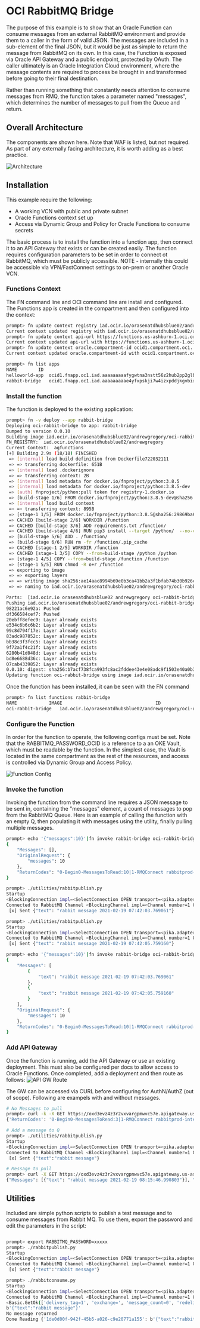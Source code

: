 # OCI RabbitMQ Bridge

The purpose of this example is to show that an Oracle Function can consume messages from an external RabbitMQ environment and provide them to a caller in the form of valid JSON.  The messages are included in a sub-element of the final JSON, but it would be just as simple to return the message from RabbitMQ on its own.  In this case, the Function is exposed via Oracle API Gateway and a public endpoint, protected by OAuth.  The caller ultimately is an Oracle Integration Cloud environment, where the message contents are required to process be brought in and transformed before going to their final destination.

Rather than running something that constantly needs attention to consume messages from RMQ, the function takes a parameter named "messages", which determines the number of messages to pull from the Queue and return.  

## Overall Architecture

The components are shown here.  Note that WAF is listed, but not required.  As part of any externally facing architecture, it is worth adding as a best practice.

![Architecture](images/OCI-Rabbit.svg)

## Installation

This example require the following:

- A working VCN with public and private subnet
- Oracle Functions context set up
- Access via Dynamic Group and Policy for Oracle Functions to consume secrets

The basic process is to install the function into a function app, then connect it to an API Gateway that exists or can be created easily.  The function requires configuration parameters to be set in order to connect ot RabbitMQ, which must be publicly accessible.  NOTE - internally this could be accessible via VPN/FastConnect settings to on-prem or another Oracle VCN.

### Functions Context
The FN command line and OCI command line are install and configured.  The Functions app is created in the compartment and then configured into the context:

```bash
prompt> fn update context registry iad.ocir.io/orasenatdhubsblue02/andrewgregory
Current context updated registry with iad.ocir.io/orasenatdhubsblue02/andrewgregory
prompt> fn update context api-url https://functions.us-ashburn-1.oci.oraclecloud.com
Current context updated api-url with https://functions.us-ashburn-1.oci.oraclecloud.com
prompt> fn update context oracle.compartment-id ocid1.compartment.oc1..aaaaaaaakustitkzuhmihq7lafd33qidihx7pjj7mdb3camxq5eemzetxjpq
Current context updated oracle.compartment-id with ocid1.compartment.oc1..aaaaaaaakustitkzuhmihq7lafd33qidihx7pjj7mdb3camxq5eemzetxjpq

prompt> fn list apps
NAME		ID
helloworld-app	ocid1.fnapp.oc1.iad.aaaaaaaaafygwtna3nstt56z2hub2pp2glb4ua24jhjtkazudo3htg76hbcq
rabbit-bridge	ocid1.fnapp.oc1.iad.aaaaaaaaae4yfxpskji7w4izxpddjkgvbixgj3gdlrx42r3okildnnoibneq
```

### Install the function
The function is deployed to the existing application:
```bash
prompt> fn -v deploy --app rabbit-bridge
Deploying oci-rabbit-bridge to app: rabbit-bridge
Bumped to version 0.0.10
Building image iad.ocir.io/orasenatdhubsblue02/andrewgregory/oci-rabbit-bridge:0.0.10
FN_REGISTRY:  iad.ocir.io/orasenatdhubsblue02/andrewgregory
Current Context:  agfunctions
[+] Building 2.9s (18/18) FINISHED
 => [internal] load build definition from Dockerfile722032111                                                                                                                                                       0.0s
 => => transferring dockerfile: 651B                                                                                                                                                                                0.0s
 => [internal] load .dockerignore                                                                                                                                                                                   0.0s
 => => transferring context: 2B                                                                                                                                                                                     0.0s
 => [internal] load metadata for docker.io/fnproject/python:3.8.5                                                                                                                                                   0.9s
 => [internal] load metadata for docker.io/fnproject/python:3.8.5-dev                                                                                                                                               0.8s
 => [auth] fnproject/python:pull token for registry-1.docker.io                                                                                                                                                     0.0s
 => [build-stage 1/6] FROM docker.io/fnproject/python:3.8.5-dev@sha256:322c3d377c9f5e656d72f7a96fc5c92b64394f3f95cfa27a4ceb20cff63e6636                                                                             0.0s
 => [internal] load build context                                                                                                                                                                                   0.0s
 => => transferring context: 895B                                                                                                                                                                                   0.0s
 => [stage-1 1/5] FROM docker.io/fnproject/python:3.8.5@sha256:29869ba6fa70c6226954e9d54a91b25c60378d5f07ea5197d517e5128be366c8                                                                                     0.0s
 => CACHED [build-stage 2/6] WORKDIR /function                                                                                                                                                                      0.0s
 => CACHED [build-stage 3/6] ADD requirements.txt /function/                                                                                                                                                        0.0s
 => CACHED [build-stage 4/6] RUN pip3 install --target /python/  --no-cache --no-cache-dir -r requirements.txt &&       rm -fr ~/.cache/pip /tmp* requirements.txt func.yaml Dockerfile .venv &&       chmod -R o+  0.0s
 => [build-stage 5/6] ADD . /function/                                                                                                                                                                              0.0s
 => [build-stage 6/6] RUN rm -fr /function/.pip_cache                                                                                                                                                               0.4s
 => CACHED [stage-1 2/5] WORKDIR /function                                                                                                                                                                          0.0s
 => CACHED [stage-1 3/5] COPY --from=build-stage /python /python                                                                                                                                                    0.0s
 => [stage-1 4/5] COPY --from=build-stage /function /function                                                                                                                                                       0.0s
 => [stage-1 5/5] RUN chmod -R o+r /function                                                                                                                                                                        0.3s
 => exporting to image                                                                                                                                                                                              0.0s
 => => exporting layers                                                                                                                                                                                             0.0s
 => => writing image sha256:ae14aac8994b69e0b3ca41bb2a3f1bfab74b30b926cf65fec05187a95cae3789                                                                                                                        0.0s
 => => naming to iad.ocir.io/orasenatdhubsblue02/andrewgregory/oci-rabbit-bridge:0.0.10                                                                                                                             0.0s

Parts:  [iad.ocir.io orasenatdhubsblue02 andrewgregory oci-rabbit-bridge:0.0.10]
Pushing iad.ocir.io/orasenatdhubsblue02/andrewgregory/oci-rabbit-bridge:0.0.10 to docker registry...The push refers to repository [iad.ocir.io/orasenatdhubsblue02/andrewgregory/oci-rabbit-bridge]
98221ac6e92a: Pushed
df366584cef7: Pushed
20ebff8efec9: Layer already exists
e534c6b6c6b2: Layer already exists
99c8d794f17e: Layer already exists
83adc987852c: Layer already exists
bb38c3f3fcc5: Layer already exists
9f72a1f4c21f: Layer already exists
6280b41d048d: Layer already exists
bd8e6688d36c: Layer already exists
07cab4339852: Layer already exists
0.0.10: digest: sha256:b7acf738fca993fc8ac2fddee43e4e08adc9f1503e40a0b3560af5ae8292d557 size: 2625
Updating function oci-rabbit-bridge using image iad.ocir.io/orasenatdhubsblue02/andrewgregory/oci-rabbit-bridge:0.0.10...
```
Once the function has been installed, it can be seen with the FN command
```bash
prompt> fn list functions rabbit-bridge
NAME			IMAGE									ID
oci-rabbit-bridge	iad.ocir.io/orasenatdhubsblue02/andrewgregory/oci-rabbit-bridge:0.0.9	ocid1.fnfunc.oc1.iad.aaaaaaaaadaez3nbmg4wnzonkui4hpa5r5kye6okbbbrhgcrxwurjjt2ddoq

```
### Configure the Function

In order for the function to operate, the following configs must be set.  Note that the RABBITMQ_PASSWORD_OCID is a reference to a an OKE Vault, which must be readable by the function.  In the simplest case, the Vault is located in the same compartment as the rest of the resources, and access is controlled via Dynamic Group and Access Policy. 

![Function Config](images/Function-Config.png)

### Invoke the function
Invoking the function from the command line requires a JSON message to be sent in, containing the "messages" element, a count of messages to pop from the RabbitMQ Queue.  Here is an example of calling the function with an empty Q, then populating it with messages using the utility, finally pulling multiple messages.
```bash
prompt> echo '{"messages":10}'|fn invoke rabbit-bridge oci-rabbit-bridge |python -m json.tool
{
    "Messages": [],
    "OriginalRequest": {
        "messages": 10
    },
    "ReturnCodes": "0-Begin0-MessagesToRead:10|1-RMQConnect rabbitprod-integration.ociblue.agregory.page 5672|5-MessageCount 0"
}

prompt> ./utilities/rabbitpublish.py
Startup
<BlockingConnection impl=<SelectConnection OPEN transport=<pika.adapters.utils.io_services_utils._AsyncPlaintextTransport object at 0x1065b56d0> params=<ConnectionParameters host=rabbitprod-integration.ociblue.agregory.page port=5672 virtual_host=/ ssl=False>>>
Connected to RabbitMQ Channel <BlockingChannel impl=<Channel number=1 OPEN conn=<SelectConnection OPEN transport=<pika.adapters.utils.io_services_utils._AsyncPlaintextTransport object at 0x1065b56d0> params=<ConnectionParameters host=rabbitprod-integration.ociblue.agregory.page port=5672 virtual_host=/ ssl=False>>>>
 [x] Sent {"text": "rabbit message 2021-02-19 07:42:03.769061"}

prompt> ./utilities/rabbitpublish.py
Startup
<BlockingConnection impl=<SelectConnection OPEN transport=<pika.adapters.utils.io_services_utils._AsyncPlaintextTransport object at 0x1108da6d0> params=<ConnectionParameters host=rabbitprod-integration.ociblue.agregory.page port=5672 virtual_host=/ ssl=False>>>
Connected to RabbitMQ Channel <BlockingChannel impl=<Channel number=1 OPEN conn=<SelectConnection OPEN transport=<pika.adapters.utils.io_services_utils._AsyncPlaintextTransport object at 0x1108da6d0> params=<ConnectionParameters host=rabbitprod-integration.ociblue.agregory.page port=5672 virtual_host=/ ssl=False>>>>
 [x] Sent {"text": "rabbit message 2021-02-19 07:42:05.759160"}

prompt> echo '{"messages":10}'|fn invoke rabbit-bridge oci-rabbit-bridge |python -m json.tool
{
    "Messages": [
        {
            "text": "rabbit message 2021-02-19 07:42:03.769061"
        },
        {
            "text": "rabbit message 2021-02-19 07:42:05.759160"
        }
    ],
    "OriginalRequest": {
        "messages": 10
    },
    "ReturnCodes": "0-Begin0-MessagesToRead:10|1-RMQConnect rabbitprod-integration.ociblue.agregory.page 5672|4-MessageRead db3ecdce-0c7b-429d-b6a3-17500bc27867|4-MessageRead 554f71cf-8127-41a5-93bb-d9d621144630|5-MessageCount 2"
}
````
### Add API Gateway 
Once the function is running, add the API Gateway or use an existing deployment.  This must also be configured per docs to allow access to Oracle Functions.  Once completed, add a deployment and then route as follows:
![API GW Route](images/API-GW-Route.png)

The GW can be accessed via CURL before configuring for AuthN/AuthZ (out of scope). Following are exampels with and without messages.
```bash
# No Messages to pull
prompt> curl -k -X GET https://oxd3evz4z3r2vxvargpmwvc57e.apigateway.us-ashburn-1.oci.customer-oci.com/bridgev1/process -d '{"messages":3}'
{'ReturnCodes': '0-Begin0-MessagesToRead:3|1-RMQConnect rabbitprod-integration.ociblue.agregory.page 5672|5-MessageCount 0', 'OriginalRequest': {'messages': 3}}%

# Add a message to Q
prompt> ./utilities/rabbitpublish.py
Startup
<BlockingConnection impl=<SelectConnection OPEN transport=<pika.adapters.utils.io_services_utils._AsyncPlaintextTransport object at 0x103097e20> params=<ConnectionParameters host=rabbitprod-integration.ociblue.agregory.page port=5672 virtual_host=/ ssl=False>>>
Connected to RabbitMQ Channel <BlockingChannel impl=<Channel number=1 OPEN conn=<SelectConnection OPEN transport=<pika.adapters.utils.io_services_utils._AsyncPlaintextTransport object at 0x103097e20> params=<ConnectionParameters host=rabbitprod-integration.ociblue.agregory.page port=5672 virtual_host=/ ssl=False>>>>
 [x] Sent {"text":"rabbit message"}

# Message to pull
prompt> curl -X GET https://oxd3evz4z3r2vxvargpmwvc57e.apigateway.us-ashburn-1.oci.customer-oci.com/rabbitbridge/invoke -d '{"messages":1}'
{"Messages": [{"text": "rabbit message 2021-02-19 08:15:46.990803"}], "ReturnCodes": "0-Begin0-MessagesToRead:1|1-RMQConnect rabbitprod-integration.ociblue.agregory.page 5672|4-MessageRead 8410ea36-5304-4b1c-bfeb-8f45e6b83278|5-MessageCount 1", "OriginalRequest": {"messages": 1}}

```

## Utilities

Included are simple python scripts to publish a test message and to consume messages from Rabbit MQ.  To use them, export the password and edit the parameters in the script:

```bash

prompt> export RABBITMQ_PASSWORD=xxxxx
prompt> ./rabbitpublish.py
Startup
<BlockingConnection impl=<SelectConnection OPEN transport=<pika.adapters.utils.io_services_utils._AsyncPlaintextTransport object at 0x106b13e20> params=<ConnectionParameters host=rabbitprod-integration.ociblue.agregory.page port=5672 virtual_host=/ ssl=False>>>
Connected to RabbitMQ Channel <BlockingChannel impl=<Channel number=1 OPEN conn=<SelectConnection OPEN transport=<pika.adapters.utils.io_services_utils._AsyncPlaintextTransport object at 0x106b13e20> params=<ConnectionParameters host=rabbitprod-integration.ociblue.agregory.page port=5672 virtual_host=/ ssl=False>>>>
 [x] Sent {"text":"rabbit message"}

prompt> ./rabbitconsume.py
Startup
<BlockingConnection impl=<SelectConnection OPEN transport=<pika.adapters.utils.io_services_utils._AsyncPlaintextTransport object at 0x107c48850> params=<ConnectionParameters host=rabbitprod-integration.ociblue.agregory.page port=5672 virtual_host=/ ssl=False>>>
Connected to RabbitMQ Channel <BlockingChannel impl=<Channel number=1 OPEN conn=<SelectConnection OPEN transport=<pika.adapters.utils.io_services_utils._AsyncPlaintextTransport object at 0x107c48850> params=<ConnectionParameters host=rabbitprod-integration.ociblue.agregory.page port=5672 virtual_host=/ ssl=False>>>>
<Basic.GetOk(['delivery_tag=1', 'exchange=', 'message_count=0', 'redelivered=False', 'routing_key=hello'])> <BasicProperties(['content_type=application/json', 'message_id=1de0d00f-942f-45b5-a026-c9e20771a155'])> b'{"text":"rabbit message"}'
b'{"text":"rabbit message"}'
No message returned
Done Reading {'1de0d00f-942f-45b5-a026-c9e20771a155': b'{"text":"rabbit message"}', 'codes': '{"ret":"retv"}'} message

```

